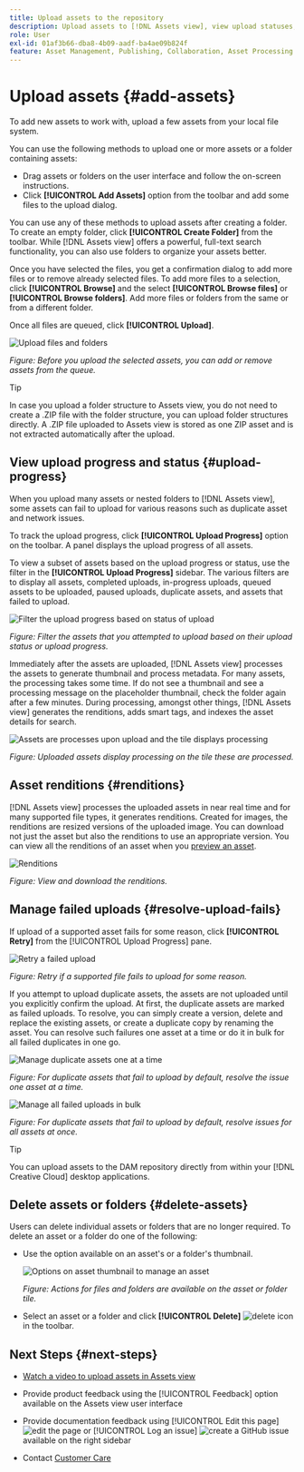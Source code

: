 ```yaml
---
title: Upload assets to the repository
description: Upload assets to [!DNL Assets view], view upload statuses, and resolve upload issues.
role: User
exl-id: 01af3b66-dba8-4b09-aadf-ba4ae09b824f
feature: Asset Management, Publishing, Collaboration, Asset Processing
---
```

# Upload assets {#add-assets}

To add new assets to work with, upload a few assets from your local file system. <!-- TBD: Many of the [common file formats are supported](/help/assets/supported-file-formats-assets-view.md). -->

You can use the following methods to upload one or more assets or a folder containing assets:

* Drag assets or folders on the user interface and follow the on-screen instructions.
* Click **[!UICONTROL Add Assets]** option from the toolbar and add some files to the upload dialog.

<!-- TBD: Update this GIF
![Asset and nested folder upload demo](assets/do-not-localize/upload-assets.gif) -->

You can use any of these methods to upload assets after creating a folder. To create an empty folder, click **[!UICONTROL Create Folder]** from the toolbar. While [!DNL Assets view] offers a powerful, full-text search functionality, you can also use folders to organize your assets better.

Once you have selected the files, you get a confirmation dialog to add more files or to remove already selected files. To add more files to a selection, click **[!UICONTROL Browse]** and the select **[!UICONTROL Browse files]** or **[!UICONTROL Browse folders]**. Add more files or folders from the same or from a different folder.

Once all files are queued, click **[!UICONTROL Upload]**.

![Upload files and folders](assets/upload-browse-files-folders.png)

*Figure: Before you upload the selected assets, you can add or remove assets from the queue.*

>[!TIP]
>
>In case you upload a folder structure to Assets view, you do not need to create a .ZIP file with the folder structure, you can upload folder structures directly. A .ZIP file uploaded to Assets view is stored as one ZIP asset and is not extracted automatically after the upload. 

## View upload progress and status {#upload-progress}

When you upload many assets or nested folders to [!DNL Assets view], some assets can fail to upload for various reasons such as duplicate asset and network issues.

To track the upload progress, click **[!UICONTROL Upload Progress]** option on the toolbar. A panel displays the upload progress of all assets.

To view a subset of assets based on the upload progress or status, use the filter in the **[!UICONTROL Upload Progress]** sidebar. The various filters are to display all assets, completed uploads, in-progress uploads, queued assets to be uploaded, paused uploads, duplicate assets, and assets that failed to upload.  

![Filter the upload progress based on status of upload](assets/filter-upload-progress.png)

*Figure: Filter the assets that you attempted to upload based on their upload status or upload progress.*

Immediately after the assets are uploaded, [!DNL Assets view] processes the assets to generate thumbnail and process metadata. For many assets, the processing takes some time. If do not see a thumbnail and see a processing message on the placeholder thumbnail, check the folder again after a few minutes. During processing, amongst other things, [!DNL Assets view] generates the renditions, adds smart tags, and indexes the asset details for search.

![Assets are processes upon upload and the tile displays processing](assets/upload-processing.png)

*Figure: Uploaded assets display processing on the tile these are processed.*

## Asset renditions {#renditions}

[!DNL Assets view] processes the uploaded assets in near real time and for many supported file types, it generates renditions. Created for images, the renditions are resized versions of the uploaded image. You can download not just the asset but also the renditions to use an appropriate version. You can view all the renditions of an asset when you [preview an asset](/help/assets/navigate-assets-view.md#preview-assets).

![Renditions](assets/renditions-view-download.png)

*Figure: View and download the renditions.*

## Manage failed uploads {#resolve-upload-fails}

If upload of a supported asset fails for some reason, click **[!UICONTROL Retry]** from the [!UICONTROL Upload Progress] pane.

![Retry a failed upload](assets/upload-retry.png)

*Figure: Retry if a supported file fails to upload for some reason.*

If you attempt to upload duplicate assets, the assets are not uploaded until you explicitly confirm the upload. At first, the duplicate assets are marked as failed uploads. To resolve, you can simply create a version, delete and replace the existing assets, or create a duplicate copy by renaming the asset. You can resolve such failures one asset at a time or do it in bulk for all failed duplicates in one go.

![Manage duplicate assets one at a time](assets/uploads-manage-duplicates.png)

*Figure: For duplicate assets that fail to upload by default, resolve the issue one asset at a time.*

![Manage all failed uploads in bulk](assets/upload-progress-manage-failed-uploads.png)

*Figure: For duplicate assets that fail to upload by default, resolve issues for all assets at once.*

>[!TIP]
>
>You can upload assets to the DAM repository directly from within your [!DNL Creative Cloud] desktop applications. 
<!--TBD
See how [[!DNL Assets view] integrates with [!DNL Adobe Asset Link]](/help/assets/integration-assets-view.md).
-->

## Delete assets or folders {#delete-assets}

Users can delete individual assets or folders that are no longer required. To delete an asset or a folder do one of the following:

* Use the option available on an asset's or a folder's thumbnail.

  ![Options on asset thumbnail to manage an asset](assets/options-on-thumbnail.png)

  *Figure: Actions for files and folders are available on the asset or folder tile.*

* Select an asset or a folder and click **[!UICONTROL Delete]** ![delete icon](assets/do-not-localize/delete-icon.png) in the toolbar.

## Next Steps {#next-steps}

* [Watch a video to upload assets in Assets view](https://experienceleague.adobe.com/docs/experience-manager-learn/assets-essentials/basics/creating.html)

* Provide product feedback using the [!UICONTROL Feedback] option available on the Assets view user interface

* Provide documentation feedback using [!UICONTROL Edit this page] ![edit the page](assets/do-not-localize/edit-page.png) or [!UICONTROL Log an issue] ![create a GitHub issue](assets/do-not-localize/github-issue.png) available on the right sidebar

* Contact [Customer Care](https://experienceleague.adobe.com/?support-solution=General#support)
